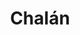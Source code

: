 ---
title: Chalán
departamento: Sucre
description: >-
  Es un municipio colombiano del departamento de Sucre, ubicado en la subregión
  de Montes de María, al norte del país. Se sitúa a 54 km de Sincelejo, la
  capital departamental.
grafica_ubicacion_geografica: /charts/municipios/chalan/ubicacion_geografica.html
grafica_comunidades_focalizadas: /charts/municipios/chalan/comunidades_focalizadas.html
grafica_poblacion_genero: /charts/municipios/chalan/poblacion_genero.html
grafica_area_geografica_genero: /charts/municipios/chalan/area_geografica_genero.html
grafica_pertenencia_etnica: /charts/municipios/chalan/pertenencia_etnica.html
grafica_conflicto_identidad: /charts/municipios/chalan/conflicto_identidad.html
grafica_violencia_sexual: /charts/municipios/chalan/violencia_sexual.html
grafica_violencia_fisica: /charts/municipios/chalan/violencia_fisica.html
grafica_violencia_psicologica: /charts/municipios/chalan/violencia_psicologica.html
grafica_negligencia_abandono: /charts/municipios/chalan/negligencia_abandono.html
ficha: /fichas/chalan/ficha.pdf
centros_poblados_corregimientos:
  - La Ceiba
  - Nuevo Manzanares
  - Desbarrancado
  - Montebello
distribucion_poblacional_hombres: 2362
distribucion_poblacional_mujeres: 2063
poblacion_discapacidad: 620
comunidades_etnicas_zona:
  - Chale
asentamientos_indigenas: 1
resguardos_indigenas: null
consejos_comunitarios: null
total_poblacion_victima: 3889
num_sujetos_reparacion_colectiva: 0
num_planes_retorno_reubicacion_colectiva: 5
territorio_entidades_snariv_sivjrnr:
  - Servicio Nacional de Aprendizaje (SENA) (SNARIV)
  - Instituto Colombiano de Bienestar Familiar (ICBF) (SNARIV)
  - Enlace de víctimas Municipal (SNARIV)
  - Defensoría del Pueblo (SNARIV)
priorizacion_convivencia_social_salud_mental: Embarazo en Adolescentes (10-19 años),Alta derivación de partos a 2 nivel
region: Montes de María
priorizacion_sexualidad_derechos_sexuales_reproductivos: >-
  Discapacidad en personas mayores,Alta dependencia infantil,Población víctima
  del conflicto armado
priorizacion_gestion_diferencial_poblaciones_vulnerables: >-
  "Debilidades en infraestructura, dotación, talento humano para desarrollar
  acciones de IVC",Contratación tardía de talento humano para acciones en salud
  pública,Debilidades en la calidad del RIPS y del registro clínico
priorizacion_fortalecimiento_autoridad_sanitaria: >-
  "Debilidades en infraestructura, dotación, talento humano para desarrollar
  acciones de IVC",Contratación tardía de talento humano para acciones en salud
  pública,Debilidades en la calidad del RIPS y del registro clínico
eventos_salud_publica_predominantes:
  - Dengue
  - Agresiones por animales potencialmente transmisores de rabia
  - Vigilancia en salud pública de la violencia de género e intrafamiliar
  - Leishmaniasis Cutánea
  - Accidente ofídico
  - Intoxicaciones
  - Malaria (todas las formas)
  - Infección respiratoria aguda grave inusitada
  - Mortalidad perinatal y neonatal tardía
  - Varicela individual
rips_salud_mental_poblacion_general:
  - Trastorno de ansiedad
  - Trastorno mixto de ansiedad y depresión
  - Trastorno de lenguaje expresivo
  - Trastorno del desarrollo de las habilidades escolares
  - Trastorno de pánico
servicios_telemedicina_mpio_depto:
  - No hay habilitados servicios aún
total_pobreza_multidimensional: 7390%
pobreza_multidimensional_urbano: 7170%
pobreza_multidimensional_centro_poblado_rural_disperso: 7800%
ppales_actividades_economicas:
  - Servicios
  - Agricultura
  - Agroturismo
  - Turismo de Naturaleza y Rural
observaciones_ppales_actividades_economicas: |-
  Servicios es la actividad más representativa
  Maíz
  Yuca
  Ñame
  Aguacate
  Tabaco
  Ají dulce
ppal_vocacion_mpio:
  - Agricultura
  - Ganadería
observaciones_ppal_vocacion_mpio: null
trabajo_informal: 9650%
ppal_uso_suelo:
  - Servicios
  - Agricultura
observaciones_ppal_uso_suelo: null
espacios_socio_comunitarios:
  - BIBLIOTECA PÚBLICA MUNICIPAL GABRIEL GARCÍA MÁRQUEZ
  - ' Casa de la memoria y escuela popular "El bonche"'
  - ' Polideportivo Municipal'
  - ' Parque principal'
medios_comunicacion:
  - Perifoneo
  - ' Volantes'
iniciativas_org_sociedad_civil: '26'
programas_usaid:
  - Nuestra Tierra Próspera
  - ' Riqueza Natural 2017-2022'
comunidad_focalizada: Corregimiento La Ceiba
comunidad_focalizada_url: /comunidad-focaliza/corregimiento-la-ceiba

---